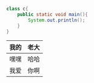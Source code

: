 ```java
class c{
    public static void main(){
        System.out.println();
    }
}
```

|我的|老大|
|:---:|:---:|
|嘿嘿|哈哈|
|我爱|你啊|
